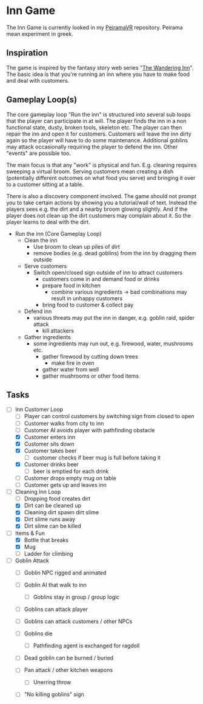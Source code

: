 # Inn Game

The Inn Game is currently looked in my [PeiramaVR](https://github.com/aerobless/PeiramaVR) repository. Peirama mean experiment in greek.

## Inspiration

The game is inspired by the fantasy story web series "[The Wandering Inn](https://wanderinginn.com/)". The basic idea is that you're running an inn where you have to make food and deal with customers.

## Gameplay Loop\(s\)

The core gameplay loop "Run the inn" is structured into several sub loops that the player can participate in at will. The player finds the inn in a non functional state, dusty, broken tools, skeleton etc. The player can then repair the inn and open it for customers. Customers will leave the inn dirty again so the player will have to do some maintenance. Additional goblins may attack occasionally requiring the player to defend the inn. Other "events" are possible too.

The main focus is that any "work" is physical and fun. E.g. cleaning requires sweeping a virtual broom. Serving customers mean creating a dish \(potentially different outcomes on what food you serve\) and bringing it over to a customer sitting at a table.

There is also a discovery component involved. The game should not prompt you to take certain actions by showing you a tutorial/wall of text. Instead the players sees e.g. the dirt and a nearby broom glowing slightly. And if the player does not clean up the dirt customers may complain about it. So the player learns to deal with the dirt.

* Run the inn \(Core Gameplay Loop\)
  * Clean the inn
    * Use broom to clean up piles of dirt
    * remove bodies \(e.g. dead goblins\) from the inn by dragging them outside
  * Serve customers
    * Switch open/closed sign outside of inn to attract customers
      * customers come in and demand food or drinks
      * prepare food in kitchen
        * combine various ingredients -&gt; bad combinations may result in unhappy customers
      * bring food to customer & collect pay
  * Defend inn
    * various threats may put the inn in danger, e.g. goblin raid, spider attack
      * kill attackers
  * Gather ingredients
    * some ingredients may run out, e.g. firewood, water, mushrooms etc.
      * gather firewood by cutting down trees
        * make fire in oven
      * gather water from well
      * gather mushrooms or other food items

## Tasks

* [ ] Inn Customer Loop
  * [ ] Player can control customers by switching sign from closed to open
  * [ ] Customer walks from city to inn
  * [ ] Customer AI avoids player with pathfinding obstacle
  * [x] Customer enters inn
  * [x] Customer sits down
  * [x] Customer takes beer
    * [ ] customer checks if beer mug is full before taking it
  * [x] Customer drinks beer
    * [ ] beer is emptied for each drink
  * [ ] Customer drops empty mug on table
  * [ ] Customer gets up and leaves inn
* [ ] Cleaning Inn Loop
  * [ ] Dropping food creates dirt
  * [x] Dirt can be cleaned up
  * [x] Cleaning dirt spawn dirt slime
  * [x] Dirt slime runs away
  * [x] Dirt slime can be killed
* [ ] Items & Fun
  * [x] Bottle that breaks
  * [x] Mug
  * [ ] Ladder for climbing
* [ ] Goblin Attack
  * [ ] Goblin NPC rigged and animated
  * [ ] Goblin AI that walk to inn
    * [ ] Goblins stay in group / group logic
  * [ ] Goblins can attack player
  * [ ] Goblins can attack customers / other NPCs
  * [ ] Goblins die
    * [ ] Pathfinding agent is exchanged for ragdoll
  * [ ] Dead goblin can be burned / buried
  * [ ] Pan attack / other kitchen weapons
    * [ ] Unerring throw
  * [ ] "No killing goblins" sign

